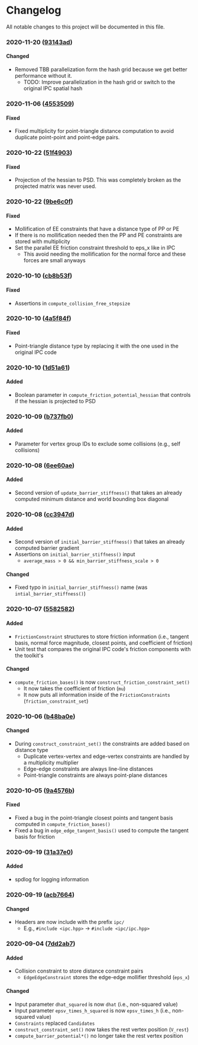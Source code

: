 # Changelog

All notable changes to this project will be documented in this file.

<!--
### YYYY-MM-DD ([XXXXXXX](https://github.com/ipc-sim/ipc-toolkit/commit/XXXXXXXXXXXXXXXXXXXXXXXXXXXXXXXXXXXXXXX))
#### Added
#### Removed
#### Changed
#### Fixed
-->

### 2020-11-20 ([93143ad](https://github.com/ipc-sim/ipc-toolkit/commit/93143ad9b31030cde7324a83354268021e1cb9da))
#### Changed
* Removed TBB parallelization form the hash grid because we get better performance without it.
   * TODO: Improve parallelization in the hash grid or switch to the original IPC spatial hash

### 2020-11-06 ([4553509](https://github.com/ipc-sim/ipc-toolkit/commit/4553509fe6a4e6b78c041018cd6db3fdf23b4730))
#### Fixed
* Fixed multiplicity for point-triangle distance computation to avoid duplicate point-point and point-edge pairs.

### 2020-10-22 ([51f4903](https://github.com/ipc-sim/ipc-toolkit/commit/51f49030dbeec15a6a7544826f5531811a779402))
#### Fixed
* Projection of the hessian to PSD. This was completely broken as the projected matrix was never used.

### 2020-10-22 ([9be6c0f](https://github.com/ipc-sim/ipc-toolkit/commit/9be6c0f7e2534e426e3f09f4c547406d50d5cf9c))
#### Fixed
* Mollification of EE constraints that have a distance type of PP or PE
* If there is no mollification needed then the PP and PE constraints are stored with multiplicity
* Set the parallel EE friction constraint threshold to eps_x like in IPC
    * This avoid needing the mollification for the normal force and these forces are small anyways

### 2020-10-10 ([cb8b53f](https://github.com/ipc-sim/ipc-toolkit/commit/cb8b53fb098598ba5e8c95d4bdb4730e8df9382e))
#### Fixed
* Assertions in `compute_collision_free_stepsize`

### 2020-10-10 ([4a5f84f](https://github.com/ipc-sim/ipc-toolkit/commit/4a5f84f1177bdae1a265dc15a84603bbc389936d))
#### Fixed
* Point-triangle distance type by replacing it with the one used in the original IPC code

### 2020-10-10 ([1d51a61](https://github.com/ipc-sim/ipc-toolkit/commit/1d51a61d60bb25e08c9937285ff9e44459a2223f))
#### Added
* Boolean parameter in `compute_friction_potential_hessian` that controls if the hessian is projected to PSD

### 2020-10-09 ([b737fb0](https://github.com/ipc-sim/ipc-toolkit/commit/b737fb0e708eac5a7775766f162a5d2067db2fa4))
#### Added
* Parameter for vertex group IDs to exclude some collisions (e.g., self collisions)

### 2020-10-08 ([6ee60ae](https://github.com/ipc-sim/ipc-toolkit/commit/6ee60aeaef6d7f88013ee2ee3d544e7403282527))
#### Added
* Second version of `update_barrier_stiffness()` that takes an already computed minimum distance and world bounding box diagonal

### 2020-10-08 ([cc3947d](https://github.com/ipc-sim/ipc-toolkit/commit/cc3947d48bc069488f6a773424e30fe67eb4b5f1))
#### Added
* Second version of `initial_barrier_stiffness()` that takes an already computed barrier gradient
* Assertions on `initial_barrier_stiffness()` input
    * `average_mass > 0 && min_barrier_stiffness_scale > 0`

#### Changed
* Fixed typo in `initial_barrier_stiffness()` name (was `intial_barrier_stiffness()`)

### 2020-10-07 ([5582582](https://github.com/ipc-sim/ipc-toolkit/commit/5582582bc2f54464bfcee4ba0ec2b7e6975f596f))
#### Added
* `FrictionConstraint` structures to store friction information (i.e., tangent basis, normal force magnitude, closest points, and coefficient of friction)
* Unit test that compares the original IPC code's friction components with the toolkit's

#### Changed
* `compute_friction_bases()` is now `construct_friction_constraint_set()`
    * It now takes the coefficient of friction (`mu`)
    * It now puts all information inside of the `FrictionConstraints` (`friction_constraint_set`)

### 2020-10-06 ([b48ba0e](https://github.com/ipc-sim/ipc-toolkit/commit/b48ba0ec9d60754e7670e28fd1987b0c78cd809f))

#### Changed
* During `construct_constraint_set()` the constraints are added based on distance type
    * Duplicate vertex-vertex and edge-vertex constraints are handled by a multiplicity multiplier
    * Edge-edge constraints are always line-line distances
    * Point-triangle constraints are always point-plane distances

### 2020-10-05 ([9a4576b](https://github.com/ipc-sim/ipc-toolkit/commit/9a4576b209302c79296593ac213ed8ce85510f3b))

#### Fixed
* Fixed a bug in the point-triangle closest points and tangent basis computed in `compute_friction_bases()`
* Fixed a bug in `edge_edge_tangent_basis()` used to compute the tangent basis for friction


### 2020-09-19 ([31a37e0](https://github.com/ipc-sim/ipc-toolkit/commit/31a37e04abc9ecec325e00be97fd42b89c895b45))

#### Added
* spdlog for logging information

### 2020-09-19 ([acb7664](https://github.com/ipc-sim/ipc-toolkit/commit/acb7664792982685f6de28468ba126f5e531834f))

#### Changed
* Headers are now include with the prefix `ipc/`
    * E.g., `#include <ipc.hpp>` → `#include <ipc/ipc.hpp>`


### 2020-09-04 ([7dd2ab7](https://github.com/ipc-sim/ipc-toolkit/commit/7dd2ab7a255ffd23ccdfe5aee08bca6a142f75a7))

#### Added
* Collision constraint to store distance constraint pairs
    * `EdgeEdgeConstraint` stores the edge-edge mollifier threshold (`eps_x`)

#### Changed
* Input parameter `dhat_squared` is now `dhat` (i.e., non-squared value)
* Input parameter `epsv_times_h_squared` is now `epsv_times_h` (i.e., non-squared value)
* `Constraints` replaced `Candidates`
* `construct_constraint_set()` now takes the rest vertex position (`V_rest`)
* `compute_barrier_potential*()` no longer take the rest vertex position
